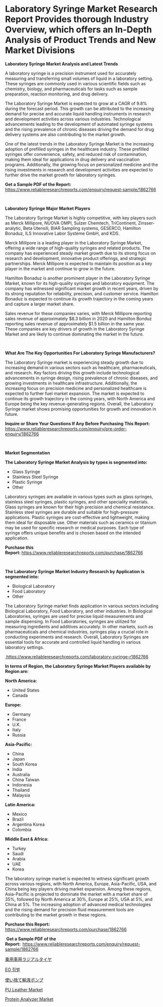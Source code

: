 <p><h1>Laboratory Syringe Market Research Report Provides thorough Industry Overview, which offers an In-Depth Analysis of Product Trends and New Market Divisions</h1></p><p><strong>Laboratory Syringe Market Analysis and Latest Trends</strong></p>
<p><p>A laboratory syringe is a precision instrument used for accurately measuring and transferring small volumes of liquid in a laboratory setting. These syringes are commonly used in various scientific fields such as chemistry, biology, and pharmaceuticals for tasks such as sample preparation, reaction monitoring, and drug delivery.</p><p>The Laboratory Syringe Market is expected to grow at a CAGR of 9.8% during the forecast period. This growth can be attributed to the increasing demand for precise and accurate liquid handling instruments in research and development activities across various industries. Technological advancements leading to the development of automated syringe systems and the rising prevalence of chronic diseases driving the demand for drug delivery systems are also contributing to the market growth.</p><p>One of the latest trends in the Laboratory Syringe Market is the increasing adoption of prefilled syringes in the healthcare industry. These prefilled syringes offer convenience, safety, and reduced risk of contamination, making them ideal for applications in drug delivery and vaccination programs. Additionally, the growing focus on personalized medicine and the rising investments in research and development activities are expected to further drive the market growth for laboratory syringes.</p></p>
<p><strong>Get a Sample PDF of the Report:&nbsp;</strong> <a href="https://www.reliableresearchreports.com/enquiry/request-sample/1862766">https://www.reliableresearchreports.com/enquiry/request-sample/1862766</a></p>
<p>&nbsp;</p>
<p><strong>Laboratory Syringe Major Market Players</strong></p>
<p><p>The Laboratory Syringe Market is highly competitive, with key players such as Merck Millipore, NUOVA OMPI, Sulzer Chemtech, TriContinent, Zinsser-analytic, Beta Utensili, BIAR Sampling systems, GESERCO, Hamilton Bonaduz, ILS Innovative Labor Système GmbH, and KDS. </p><p>Merck Millipore is a leading player in the Laboratory Syringe Market, offering a wide range of high-quality syringes and related products. The company has experienced steady market growth due to its strong focus on research and development, innovative product offerings, and strategic partnerships. Merck Millipore is expected to maintain its position as a key player in the market and continue to grow in the future.</p><p>Hamilton Bonaduz is another prominent player in the Laboratory Syringe Market, known for its high-quality syringes and laboratory equipment. The company has witnessed significant market growth in recent years, driven by its strong reputation for reliability, precision, and customer service. Hamilton Bonaduz is expected to continue its growth trajectory in the coming years and capture a larger market share.</p><p>Sales revenue for these companies varies, with Merck Millipore reporting sales revenue of approximately $8.3 billion in 2020 and Hamilton Bonduz reporting sales revenue of approximately $1.5 billion in the same year. These companies are key drivers of growth in the Laboratory Syringe Market and are likely to continue dominating the market in the future.</p></p>
<p>&nbsp;</p>
<p><strong>What Are The Key Opportunities For Laboratory Syringe Manufacturers?</strong></p>
<p><p>The Laboratory Syringe market is experiencing steady growth due to increasing demand in various sectors such as healthcare, pharmaceuticals, and research. Key factors driving this growth include technological advancements in syringe design, rising prevalence of chronic diseases, and growing investments in healthcare infrastructure. Additionally, the increasing focus on precision medicine and personalized healthcare is expected to further fuel market expansion. The market is expected to continue its growth trajectory in the coming years, with North America and Europe being the key revenue-generating regions. Overall, the Laboratory Syringe market shows promising opportunities for growth and innovation in future.</p></p>
<p><strong>Inquire or Share Your Questions If Any Before Purchasing This Report:</strong> <a href="https://www.reliableresearchreports.com/enquiry/pre-order-enquiry/1862766">https://www.reliableresearchreports.com/enquiry/pre-order-enquiry/1862766</a></p>
<p>&nbsp;</p>
<p><strong>Market Segmentation</strong></p>
<p><strong>The Laboratory Syringe Market Analysis by types is segmented into:</strong></p>
<p><ul><li>Glass Syringe</li><li>Stainless Steel Syringe</li><li>Plastic Syringe</li><li>Other</li></ul></p>
<p><p>Laboratory syringes are available in various types such as glass syringes, stainless steel syringes, plastic syringes, and other speciality materials. Glass syringes are known for their high precision and chemical resistance. Stainless steel syringes are durable and suitable for high-pressure applications. Plastic syringes are cost-effective and lightweight, making them ideal for disposable use. Other materials such as ceramics or titanium may be used for specific research or medical purposes. Each type of syringe offers unique benefits and is chosen based on the intended application.</p></p>
<p><strong>Purchase this Report:&nbsp;</strong><a href="https://www.reliableresearchreports.com/purchase/1862766">https://www.reliableresearchreports.com/purchase/1862766</a></p>
<p>&nbsp;</p>
<p><strong>The Laboratory Syringe Market Industry Research by Application is segmented into:</strong></p>
<p><ul><li>Biological Laboratory</li><li>Food Laboratory</li><li>Other</li></ul></p>
<p><p>The Laboratory Syringe market finds application in various sectors including Biological Laboratory, Food Laboratory, and other industries. In Biological Laboratories, syringes are used for precise liquid measurements and sample dispensing. In Food Laboratories, syringes are utilized for measuring ingredients and additives accurately. In other markets, such as pharmaceuticals and chemical industries, syringes play a crucial role in conducting experiments and research. Overall, Laboratory Syringes are essential tools for accurate and controlled liquid handling in various laboratory settings.</p></p>
<p><a href="https://www.reliableresearchreports.com/laboratory-syringe-r1862766">&nbsp;https://www.reliableresearchreports.com/laboratory-syringe-r1862766</a></p>
<p><strong>In terms of Region, the Laboratory Syringe Market Players available by Region are:</strong></p>
<p>
    <p> <strong> North America: </strong>
        <ul>
            <li>United States</li>
            <li>Canada</li>
        </ul>
        </p> 
    <p> <strong> Europe: </strong>
        <ul>
            <li>Germany</li>
            <li>France</li>
            <li>U.K.</li>
            <li>Italy</li>
            <li>Russia</li>
        </ul>
        </p> 
    <p> <strong> Asia-Pacific: </strong>
        <ul>
            <li>China</li>
            <li>Japan</li>
            <li>South Korea</li>
            <li>India</li>
            <li>Australia</li>
            <li>China Taiwan</li>
            <li>Indonesia</li>
            <li>Thailand</li>
            <li>Malaysia</li>
        </ul>
        </p> 
    <p> <strong> Latin America: </strong>
        <ul>
            <li>Mexico</li>
            <li>Brazil</li>
            <li>Argentina Korea</li>
            <li>Colombia</li>
        </ul>
        </p> 
    <p> <strong> Middle East & Africa: </strong>
        <ul>
            <li>Turkey</li>
            <li>Saudi</li>
            <li>Arabia</li>
            <li>UAE</li>
            <li>Korea</li>
        </ul>
    </p>
    </p>
<p><p>The laboratory syringe market is expected to witness significant growth across various regions, with North America, Europe, Asia-Pacific, USA, and China being key players driving market expansion. Among these regions, Asia-Pacific is projected to dominate the market with a market share of 35%, followed by North America at 30%, Europe at 25%, USA at 5%, and China at 5%. The increasing adoption of advanced medical technologies and the rising demand for precision fluid measurement tools are contributing to the market growth in these regions.</p></p>
<p><strong>Purchase this Report: </strong><a href="https://www.reliableresearchreports.com/purchase/1862766">https://www.reliableresearchreports.com/purchase/1862766</a></p>
<p>&nbsp;<strong>Get a Sample PDF of the Report:&nbsp;&nbsp;</strong><a href="https://www.reliableresearchreports.com/enquiry/request-sample/1862766">https://www.reliableresearchreports.com/enquiry/request-sample/1862766</a></p>
<p><strong></strong></p>
<p><p><a href="https://github.com/mathieurico66/Market-Research-Report-List-1/blob/main/919158321723.md">乗用車用ラジアルタイヤ</a></p><p><a href="https://github.com/ZacharyScthmitt4465/Market-Research-Report-List-1/blob/main/630299820010.md">EO 짐벌</a></p><p><a href="https://github.com/ycmtqqhvk3273/Market-Research-Report-List-1/blob/main/676713121722.md">使い捨て輸液ポンプ</a></p><p><a href="https://issuu.com/reportprime-2/docs/pu-leather-market-size-2030.pptx">PU Leather Market</a></p><p><a href="https://github.com/irfadac/Market-Research-Report-List-2/blob/main/protein-analyzer-market.md">Protein Analyzer Market</a></p></p>